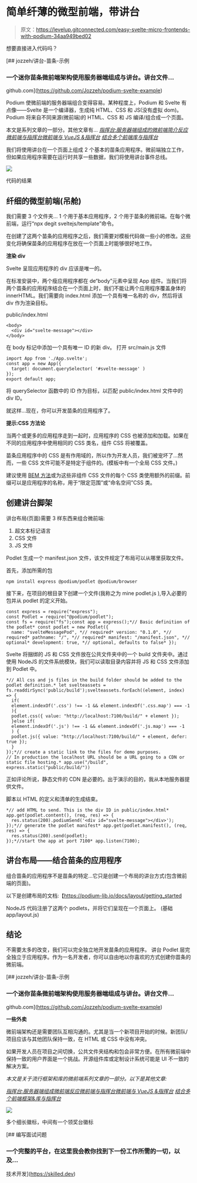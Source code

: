 # 简单纤薄的微型前端，带讲台

> 原文：<https://levelup.gitconnected.com/easy-svelte-micro-frontends-with-podium-34aa949bed02>

想要直接进入代码吗？

[](https://github.com/Jozzeh/podium-svelte-example) [## jozzeh/讲台-苗条-示例

### 一个迷你苗条微前端架构使用服务器端组成与讲台。讲台文件…

github.com](https://github.com/Jozzeh/podium-svelte-example) 

Podium 使微前端的服务器端组合变得容易。某种程度上，Podium 和 Svelte 有点像——Svelte 是一个编译器，生成纯 HTML、CSS 和 JS(没有虚拟 dom)。Podium 将来自不同来源(微前端)的 HTML、CSS 和 JS 编译/组合成一个页面。

本文是系列文章的一部分。其他文章有…
[*指挥台:服务器端组成的微前端简介*](https://medium.com/@jozzeh/podium-easy-server-side-micro-frontends-385f3a4cd346)[*反应微前端与指挥台*](https://medium.com/@jozzeh/react-micro-frontends-with-podium-dd832075d924)[*微前端与 VueJS &指挥台*](https://medium.com/@jozzeh/vue-micro-frontends-with-podium-7d4d96b36596) [*结合多个前端库与指挥台*](https://medium.com/@jozzeh/react-vue-svelte-on-one-page-with-micro-frontends-f740b3ee6979)

我们将使用讲台在一个页面上组成 2 个基本的苗条应用程序。微前端独立工作，但如果应用程序需要在运行时共享一些数据，我们将使用讲台事件总线。

![](img/3a8c2120573adb796c0137a91a38e778.png)

代码的结果

## 纤细的微型前端(吊舱)

我们需要 3 个文件夹… 1 个用于基本应用程序，2 个用于苗条的微前端。在每个微前端，运行“npx degit sveltejs/template”命令。

在创建了这两个苗条的应用程序之后，我们需要对模板代码做一些小的修改。这些变化将确保苗条的应用程序在放在一个页面上时能够很好地工作。

**渲染 div**

Svelte 呈现应用程序的 div 应该是唯一的。

在标准安装中，两个瘦应用程序都在 de“body”元素中呈现 App 组件。当我们将两个苗条的应用程序结合在一个页面上时，我们不能让两个应用程序覆盖身体的 innerHTML。我们需要向 index.html 添加一个具有唯一名称的 div，然后将该 div 作为渲染目标。

public/index.html

```
<body>
  <div id="svelte-message"></div>
</body>
```

在 body 标记中添加一个具有唯一 ID 的新 div。
打开 src/main.js 文件

```
import App from './App.svelte';
const app = new App({
  target: document.querySelector( '#svelte-message' )
});
export default app;
```

将 querySelector 函数中的 ID 作为目标，以匹配 public/index.html 文件中的 div ID。

就这样…现在，你可以开发苗条的应用程序了。

**提示:CSS 方法论**

当两个或更多的应用程序走到一起时，应用程序的 CSS 也被添加和加载。如果在不同的应用程序中使用相同的 CSS 类名，组件 CSS 将被覆盖。

苗条应用程序中的 CSS 是有作用域的，所以作为开发人员，我们被宠坏了…然而，一些 CSS 文件可能不是特定于组件的。(模板中有一个全局 CSS 文件。)

建议使用 [BEM 方法](https://en.bem.info/methodology/)或为这些非组件 CSS 文件的每个 CSS 类使用额外的前缀。前缀可以是应用程序的名称，用于“限定范围”或“命名空间”CSS 类。

## 创建讲台脚架

讲台布局(页面)需要 3 样东西来组合微前端:

1.  超文本标记语言
2.  CSS 文件
3.  JS 文件

Podlet 生成一个 manifest.json 文件，该文件规定了布局可以从哪里获取文件。

首先，添加所需的包

```
npm install express @podium/podlet @podium/browser
```

接下来，在项目的根目录下创建一个文件(我称之为 mine podlet.js ),导入必要的包并从 podlet 的定义开始。

```
const express = require("express");
const Podlet = require("@podium/podlet");
const fs = require("fs");const app = express();*// Basic definition of the podlet* const podlet = new Podlet({
  name: "svelteMessagePod", *// required* version: "0.1.0", *// required* pathname: "/", *// required* manifest: "/manifest.json", *// optional* development: true, *// optional, defaults to false* });
```

Svelte 将捆绑的 JS 和 CSS 文件放在公共文件夹中的一个 build 文件夹中。通过使用 NodeJS 的文件系统模块，我们可以读取目录内容并将 JS 和 CSS 文件添加到 Podlet 中。

```
*// All css and js files in the build folder should be added to the podlet definition.* let svelteassets = fs.readdirSync('public/build');svelteassets.forEach((element, index) => {
  if(
  element.indexOf('.css') !== -1 && element.indexOf('.css.map') === -1
  ){
  podlet.css({ value: "http://localhost:7100/build/" + element });
  }else if(
  element.indexOf('.js') !== -1 && element.indexOf('.js.map') === -1
  ) {
  podlet.js({ value: "http://localhost:7100/build/" + element, defer: true });
  }
});*// create a static link to the files for demo purposes.
// In production the localhost URL should be a URL going to a CDN or static file hosting.* app.use("/build", express.static("public/build/"))
```

正如评论所说，静态文件的 CDN 是必要的。出于演示的目的，我从本地服务器提供文件。

脚本以 HTML 的定义和清单的生成结束。

```
*// add HTML to send. This is the div ID in public/index.html* app.get(podlet.content(), (req, res) => {
  res.status(200).podiumSend('<div id="svelte-message"></div>');
});*// generate the podlet manifest* app.get(podlet.manifest(), (req, res) => {
  res.status(200).send(podlet);
});*//start the app at port 7100* app.listen(7100);
```

## 讲台布局——结合苗条的应用程序

组合苗条的应用程序不是苗条的特定…它只是创建一个布局的讲台方式(包含微前端的页面)。

以下是创建布局的文档:【https://podium-lib.io/docs/layout/getting_started 

NodeJS 代码注册了这两个 podlets，并将它们呈现在一个页面上。
(基础 app/layout.js)

## 结论

不需要太多的改变，我们可以完全独立地开发苗条的应用程序。
讲台 Podlet 层完全独立于应用程序。作为一名开发者，你可以自由地以你喜欢的方式创建你苗条的微前端。

[](https://github.com/Jozzeh/podium-svelte-example) [## jozzeh/讲台-苗条-示例

### 一个迷你苗条微前端架构使用服务器端组成与讲台。讲台文件…

github.com](https://github.com/Jozzeh/podium-svelte-example) 

**一些外卖**

微前端架构还是需要团队互相沟通的。尤其是当一个新项目开始的时候。新团队/项目应该与其他团队保持一致，在 HTML 或 CSS 中没有冲突。

如果开发人员在项目之间切换，公共文件夹结构和包会非常方便。在所有微前端中保持一致的用户界面是一个挑战。开源组件库或定制设计系统可能是 UI 不一致的解决方案。

*本文是关于流行框架和库的微前端系列文章的一部分。以下是其他文章:*

[*指挥台:服务器端组成微前端*](https://medium.com/@jozzeh/podium-easy-server-side-micro-frontends-385f3a4cd346)[*反应微前端与指挥台*](https://medium.com/@jozzeh/react-micro-frontends-with-podium-dd832075d924)[*微前端与 VueJS &指挥台*](https://medium.com/@jozzeh/vue-micro-frontends-with-podium-7d4d96b36596) [*结合多个前端框架&库与指挥台*](https://medium.com/@jozzeh/react-vue-svelte-on-one-page-with-micro-frontends-f740b3ee6979)

![](img/86706a614cca3adc7262d342a3bedb5f.png)

多个细长徽标，中间有一个领奖台徽标

[](https://skilled.dev) [## 编写面试问题

### 一个完整的平台，在这里我会教你找到下一份工作所需的一切，以及…

技术开发](https://skilled.dev)